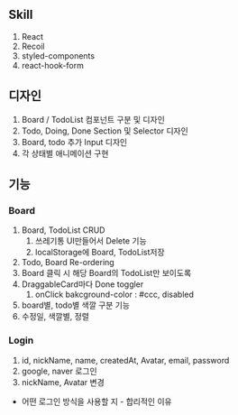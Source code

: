 ## Skill

1. React
2. Recoil
3. styled-components
4. react-hook-form

## 디자인

1. Board / TodoList 컴포넌트 구분 및 디자인
2. Todo, Doing, Done Section 및 Selector 디자인
3. Board, todo 추가 Input 디자인
4. 각 상태별 애니메이션 구현

## 기능

### Board

1. Board, TodoList CRUD
    1. 쓰레기통 UI만들어서 Delete 기능
    2. localStorage에 Board, TodoList저장
2. Todo, Board Re-ordering
3. Board 클릭 시 해당 Board의 TodoList만 보이도록
4. DraggableCard마다 Done toggler
    1. onClick bakcground-color : #ccc, disabled
5. board별, todo별 색깔 구분 기능
6. 수정일, 색깔별, 정렬

### Login

1. id, nickName, name, createdAt, Avatar, email, password
2. google, naver 로그인
3. nickName, Avatar 변경
- 어떤 로그인 방식을 사용할 지 - 합리적인 이유
